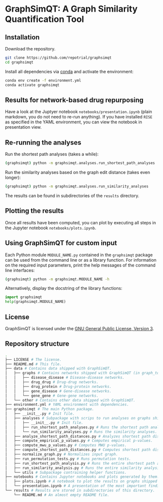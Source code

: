 # GraphSimQT: A Graph Similarity Quantification Tool



## Installation

Download the repository.

```sh
git clone https://github.com/repotrial/graphsimqt
cd graphsimqt
```

Install all dependencies via [conda](https://docs.conda.io/en/latest/) and activate the environment:

```sh
conda env create -f environment.yml
conda activate graphsimqt
```



## Results for network-based drug repurposing

Have a look at the Juptyer notebook `notebooks/presentation.ipynb` (plain markdown, you do not need to re-run anything). If you have installed `RISE` as specified in the YAML environment, you can view the notebook in presentation view.



## Re-running the analyses

Run the shortest path analyses (takes a while):

```sh
(graphsimqt) python -m graphsimqt.analyses.run_shortest_path_analyses
```

Run the similarity analyses based on the graph edit distance (takes even longer):

```sh
(graphsimqt) python -m graphsimqt.analyses.run_similarity_analyses
```

The results can be found in subdirectories of the `results` directory.



## Plotting the results

Once all results have been computed, you can plot by executing all steps in the Jupyter notebook `notebooks/plots.ipynb`.



## Using GraphSimQT for custom input

Each Python module `MODULE_NAME.py` contained in the `graphsimqt` package can be used from the command line or as a library function. For information on the required input parameters, print the help messages of the command line interfaces:

```sh
(graphsimqt) python -m graphsimqt.MODULE_NAME -h
```

Alternatively, display the docstring of the library functions:

```python
import graphsimqt
help(graphsimqt.MODULE_NAME)
```



## License

GraphSimQT is licensed under the [GNU General Public License, Version 3](https://www.gnu.org/licenses/gpl-3.0.en.html).



## Repository structure

```sh
.
├── LICENSE # The license.
├── README.md # This file.
├── data # Contains data shipped with GraphSimQT.
│   ├── graphs # Contains networks shipped with GraphSimQT (in graph_tool.gt format).
│   │   ├── disease_disease # Disease-disease networks.
│   │   ├── drug_drug # Drug-drug networks.
│   │   ├── drug_protein # Drug-protein networks.
│   │   ├── gene_disease # Gene-disease networks.
│   │   └── gene_gene # Gene-gene networks.
│   └── other # Contains other data shipped with GraphSimQT.
├── environment.yml # YAML environment with dependencies.
├── graphsimqt # The main Python package.
│   ├── __init__.py # Init file.
│   ├── analyses # Subpackage with scrips to run analyses on graphs shipped with GraphSimQT.
│   │   ├── __init__.py # Init file.
│   │   ├── run_shortest_path_analyses.py # Runs the shortest path analyses.
│   │   └── run_similarity_analyses.py # Runs the similarity analyses.
│   ├── analyze_shortest_path_distances.py # Analyzes shortest path distances.
│   ├── compute_empirical_p_values.py # Computes empirical p-values.
│   ├── compute_mwu_p_values.py # Computes MWU p-values.
│   ├── compute_shortest_path_distances.py # Computes shortest path distances.
│   ├── normalize_graph.py # Normalizes input graph.
│   ├── run_permutation_tests.py # Runs permutation tests.
│   ├── run_shortest_path_analysis.py # Runs the entire shortest path analyses pipeline.
│   ├── run_similarity_analysis.py # Runs the entire similarity analysis pipeline.
│   └── utils # Subpackage contraining helper functions.
├── notebooks # Contains Jupyter notebooks and plots generated by them.
│   ├── plots.ipynb # A notebook to plot the results on graphs shipped with GraphSimQT.
│   └── presentation.ipynb # A presentation of the most important findings.
└── results # Results are stored in subdirectories of this directory.
    └── README.md # An almost empty README file.
```

